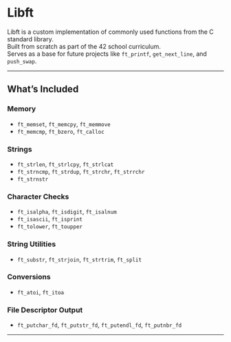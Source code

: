 # Libft 

Libft is a custom implementation of commonly used functions from the C standard library.  
Built from scratch as part of the 42 school curriculum.  
Serves as a base for future projects like `ft_printf`, `get_next_line`, and `push_swap`.

---

## What’s Included

### Memory
- `ft_memset`, `ft_memcpy`, `ft_memmove`
- `ft_memcmp`, `ft_bzero`, `ft_calloc`

### Strings
- `ft_strlen`, `ft_strlcpy`, `ft_strlcat`
- `ft_strncmp`, `ft_strdup`, `ft_strchr`, `ft_strrchr`
- `ft_strnstr`

### Character Checks
- `ft_isalpha`, `ft_isdigit`, `ft_isalnum`
- `ft_isascii`, `ft_isprint`
- `ft_tolower`, `ft_toupper`

### String Utilities
- `ft_substr`, `ft_strjoin`, `ft_strtrim`, `ft_split`

### Conversions
- `ft_atoi`, `ft_itoa`

### File Descriptor Output
- `ft_putchar_fd`, `ft_putstr_fd`, `ft_putendl_fd`, `ft_putnbr_fd`

---
